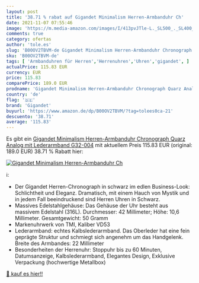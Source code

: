 ```yaml
---
layout: post
title: '38.71 % rabat auf Gigandet Minimalism Herren-Armbanduhr Ch'
date: 2021-11-07 07:55:46
image: 'https://m.media-amazon.com/images/I/413pvJTle-L._SL500_._SL400_.jpg'
comments: true
category: ofertas
author: 'tole.es'
slug: 'B00OV2TBVM-de Gigandet Minimalism Herren-Armbanduhr Chronograph Quarz...'
sku: 'B00OV2TBVM-de'
tags: [ 'Armbanduhren für Herren','Herrenuhren','Uhren','gigandet', ]
actualPrice: 115.83 EUR
currency: EUR
price: 115.83
comparePrice: 189.0 EUR
prodname: 'Gigandet Minimalism Herren-Armbanduhr Chronograph Quarz Analog mit Lederarmband G32-004'
country: 'de'
flag: '🇩🇪'
brand: 'Gigandet'
buyurl: 'https://www.amazon.de/dp/B00OV2TBVM/?tag=tolees0ca-21'
descuento: '38.71'
average: '115.83'
---
```


Es gibt ein [Gigandet Minimalism Herren-Armbanduhr Chronograph Quarz Analog mit Lederarmband G32-004](https://www.amazon.de/dp/B00OV2TBVM/?tag=tolees0ca-21) mit aktuellem Preis 115.83 EUR (original: 189.0 EUR) 38.71 % Rabatt hier:

[![Gigandet Minimalism Herren-Armbanduhr Ch](https://m.media-amazon.com/images/I/413pvJTle-L._SL500_._SL400_.jpg)](https://www.amazon.de/dp/B00OV2TBVM/?tag=tolees0ca-21)

ℹ️:

- Der Gigandet Herren-Chronograph in schwarz im edlen Business-Look: Schlichtheit und Eleganz. Dramatisch, mit einem Hauch von Mystik und in jedem Fall beeindruckend sind Herren Uhren in Schwarz.
- Massives Edelstahlgehäuse: Das Gehäuse der Uhr besteht aus massivem Edelstahl (316L). Durchmesser: 42 Millimeter; Höhe: 10,6 Millimeter. Gesamtgewicht: 50 Gramm
- Markenuhrwerk von TMI, Kaliber VD53
- Lederarmband: echtes Kalbslederarmband. Das Oberleder hat eine fein geprägte Struktur und schmiegt sich angenehm um das Handgelenk. Breite des Armbandes: 22 Millimeter
- Besonderheiten der Herrenuhr: Stoppuhr bis zu 60 Minuten, Datumsanzeige, Kalbslederarmband, Elegantes Design, Exklusive Verpackung (hochwertige Metallbox)

[🛒 kauf es hier!!](https://www.amazon.de/dp/B00OV2TBVM/?tag=tolees0ca-21)
